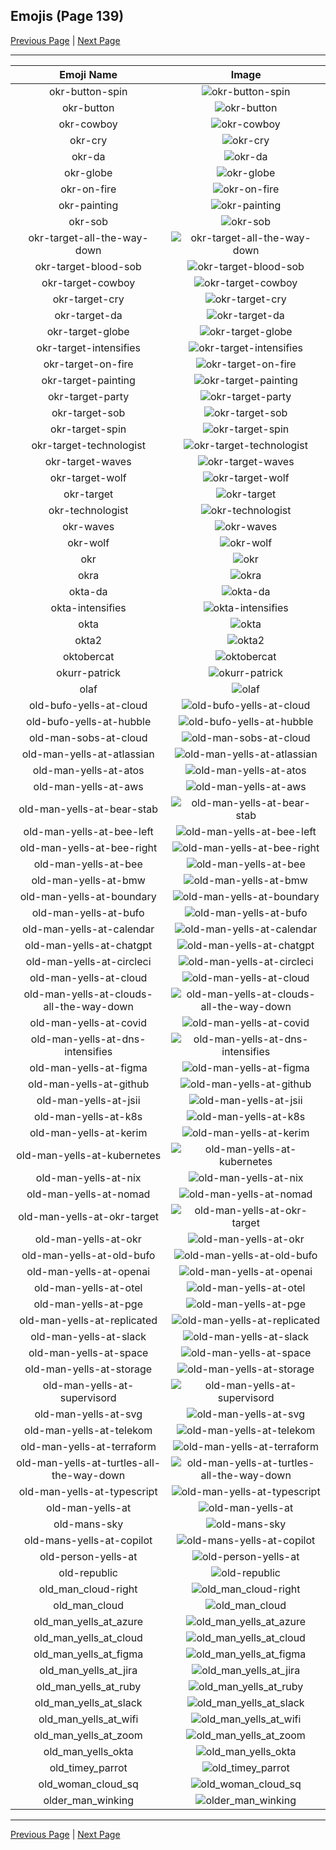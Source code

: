 
## Emojis (Page 139)

[Previous Page](/docs/hc/page-o-0138.md)
  | [Next Page](/docs/hc/page-o-0140.md)

<hr />

|Emoji Name|Image|
| :-: | :-: |
|okr-button-spin| ![okr-button-spin](/emojis/hc/okr-button-spin.gif)|
|okr-button| ![okr-button](/emojis/hc/okr-button.png)|
|okr-cowboy| ![okr-cowboy](/emojis/hc/okr-cowboy.png)|
|okr-cry| ![okr-cry](/emojis/hc/okr-cry.png)|
|okr-da| ![okr-da](/emojis/hc/okr-da.png)|
|okr-globe| ![okr-globe](/emojis/hc/okr-globe.gif)|
|okr-on-fire| ![okr-on-fire](/emojis/hc/okr-on-fire.gif)|
|okr-painting| ![okr-painting](/emojis/hc/okr-painting.png)|
|okr-sob| ![okr-sob](/emojis/hc/okr-sob.png)|
|okr-target-all-the-way-down| ![okr-target-all-the-way-down](/emojis/hc/okr-target-all-the-way-down.gif)|
|okr-target-blood-sob| ![okr-target-blood-sob](/emojis/hc/okr-target-blood-sob.png)|
|okr-target-cowboy| ![okr-target-cowboy](/emojis/hc/okr-target-cowboy.png)|
|okr-target-cry| ![okr-target-cry](/emojis/hc/okr-target-cry.png)|
|okr-target-da| ![okr-target-da](/emojis/hc/okr-target-da.png)|
|okr-target-globe| ![okr-target-globe](/emojis/hc/okr-target-globe.gif)|
|okr-target-intensifies| ![okr-target-intensifies](/emojis/hc/okr-target-intensifies.gif)|
|okr-target-on-fire| ![okr-target-on-fire](/emojis/hc/okr-target-on-fire.gif)|
|okr-target-painting| ![okr-target-painting](/emojis/hc/okr-target-painting.png)|
|okr-target-party| ![okr-target-party](/emojis/hc/okr-target-party.gif)|
|okr-target-sob| ![okr-target-sob](/emojis/hc/okr-target-sob.png)|
|okr-target-spin| ![okr-target-spin](/emojis/hc/okr-target-spin.gif)|
|okr-target-technologist| ![okr-target-technologist](/emojis/hc/okr-target-technologist.png)|
|okr-target-waves| ![okr-target-waves](/emojis/hc/okr-target-waves.gif)|
|okr-target-wolf| ![okr-target-wolf](/emojis/hc/okr-target-wolf.png)|
|okr-target| ![okr-target](/emojis/hc/okr-target.png)|
|okr-technologist| ![okr-technologist](/emojis/hc/okr-technologist.png)|
|okr-waves| ![okr-waves](/emojis/hc/okr-waves.gif)|
|okr-wolf| ![okr-wolf](/emojis/hc/okr-wolf.png)|
|okr| ![okr](/emojis/hc/okr.gif)|
|okra| ![okra](/emojis/hc/okra.png)|
|okta-da| ![okta-da](/emojis/hc/okta-da.png)|
|okta-intensifies| ![okta-intensifies](/emojis/hc/okta-intensifies.gif)|
|okta| ![okta](/emojis/hc/okta.png)|
|okta2| ![okta2](/emojis/hc/okta2.png)|
|oktobercat| ![oktobercat](/emojis/hc/oktobercat.png)|
|okurr-patrick| ![okurr-patrick](/emojis/hc/okurr-patrick.jpg)|
|olaf| ![olaf](/emojis/hc/olaf.png)|
|old-bufo-yells-at-cloud| ![old-bufo-yells-at-cloud](/emojis/hc/old-bufo-yells-at-cloud.jpg)|
|old-bufo-yells-at-hubble| ![old-bufo-yells-at-hubble](/emojis/hc/old-bufo-yells-at-hubble.png)|
|old-man-sobs-at-cloud| ![old-man-sobs-at-cloud](/emojis/hc/old-man-sobs-at-cloud.png)|
|old-man-yells-at-atlassian| ![old-man-yells-at-atlassian](/emojis/hc/old-man-yells-at-atlassian.png)|
|old-man-yells-at-atos| ![old-man-yells-at-atos](/emojis/hc/old-man-yells-at-atos.png)|
|old-man-yells-at-aws| ![old-man-yells-at-aws](/emojis/hc/old-man-yells-at-aws.png)|
|old-man-yells-at-bear-stab| ![old-man-yells-at-bear-stab](/emojis/hc/old-man-yells-at-bear-stab.png)|
|old-man-yells-at-bee-left| ![old-man-yells-at-bee-left](/emojis/hc/old-man-yells-at-bee-left.png)|
|old-man-yells-at-bee-right| ![old-man-yells-at-bee-right](/emojis/hc/old-man-yells-at-bee-right.png)|
|old-man-yells-at-bee| ![old-man-yells-at-bee](/emojis/hc/old-man-yells-at-bee.png)|
|old-man-yells-at-bmw| ![old-man-yells-at-bmw](/emojis/hc/old-man-yells-at-bmw.png)|
|old-man-yells-at-boundary| ![old-man-yells-at-boundary](/emojis/hc/old-man-yells-at-boundary.png)|
|old-man-yells-at-bufo| ![old-man-yells-at-bufo](/emojis/hc/old-man-yells-at-bufo.png)|
|old-man-yells-at-calendar| ![old-man-yells-at-calendar](/emojis/hc/old-man-yells-at-calendar.png)|
|old-man-yells-at-chatgpt| ![old-man-yells-at-chatgpt](/emojis/hc/old-man-yells-at-chatgpt.png)|
|old-man-yells-at-circleci| ![old-man-yells-at-circleci](/emojis/hc/old-man-yells-at-circleci.png)|
|old-man-yells-at-cloud| ![old-man-yells-at-cloud](/emojis/hc/old-man-yells-at-cloud.png)|
|old-man-yells-at-clouds-all-the-way-down| ![old-man-yells-at-clouds-all-the-way-down](/emojis/hc/old-man-yells-at-clouds-all-the-way-down.gif)|
|old-man-yells-at-covid| ![old-man-yells-at-covid](/emojis/hc/old-man-yells-at-covid.png)|
|old-man-yells-at-dns-intensifies| ![old-man-yells-at-dns-intensifies](/emojis/hc/old-man-yells-at-dns-intensifies.gif)|
|old-man-yells-at-figma| ![old-man-yells-at-figma](/emojis/hc/old-man-yells-at-figma.png)|
|old-man-yells-at-github| ![old-man-yells-at-github](/emojis/hc/old-man-yells-at-github.png)|
|old-man-yells-at-jsii| ![old-man-yells-at-jsii](/emojis/hc/old-man-yells-at-jsii.png)|
|old-man-yells-at-k8s| ![old-man-yells-at-k8s](/emojis/hc/old-man-yells-at-k8s.png)|
|old-man-yells-at-kerim| ![old-man-yells-at-kerim](/emojis/hc/old-man-yells-at-kerim.png)|
|old-man-yells-at-kubernetes| ![old-man-yells-at-kubernetes](/emojis/hc/old-man-yells-at-kubernetes.png)|
|old-man-yells-at-nix| ![old-man-yells-at-nix](/emojis/hc/old-man-yells-at-nix.png)|
|old-man-yells-at-nomad| ![old-man-yells-at-nomad](/emojis/hc/old-man-yells-at-nomad.png)|
|old-man-yells-at-okr-target| ![old-man-yells-at-okr-target](/emojis/hc/old-man-yells-at-okr-target.png)|
|old-man-yells-at-okr| ![old-man-yells-at-okr](/emojis/hc/old-man-yells-at-okr.png)|
|old-man-yells-at-old-bufo| ![old-man-yells-at-old-bufo](/emojis/hc/old-man-yells-at-old-bufo.png)|
|old-man-yells-at-openai| ![old-man-yells-at-openai](/emojis/hc/old-man-yells-at-openai.png)|
|old-man-yells-at-otel| ![old-man-yells-at-otel](/emojis/hc/old-man-yells-at-otel.png)|
|old-man-yells-at-pge| ![old-man-yells-at-pge](/emojis/hc/old-man-yells-at-pge.png)|
|old-man-yells-at-replicated| ![old-man-yells-at-replicated](/emojis/hc/old-man-yells-at-replicated.png)|
|old-man-yells-at-slack| ![old-man-yells-at-slack](/emojis/hc/old-man-yells-at-slack.png)|
|old-man-yells-at-space| ![old-man-yells-at-space](/emojis/hc/old-man-yells-at-space.jpg)|
|old-man-yells-at-storage| ![old-man-yells-at-storage](/emojis/hc/old-man-yells-at-storage.png)|
|old-man-yells-at-supervisord| ![old-man-yells-at-supervisord](/emojis/hc/old-man-yells-at-supervisord.png)|
|old-man-yells-at-svg| ![old-man-yells-at-svg](/emojis/hc/old-man-yells-at-svg.png)|
|old-man-yells-at-telekom| ![old-man-yells-at-telekom](/emojis/hc/old-man-yells-at-telekom.png)|
|old-man-yells-at-terraform| ![old-man-yells-at-terraform](/emojis/hc/old-man-yells-at-terraform.png)|
|old-man-yells-at-turtles-all-the-way-down| ![old-man-yells-at-turtles-all-the-way-down](/emojis/hc/old-man-yells-at-turtles-all-the-way-down.gif)|
|old-man-yells-at-typescript| ![old-man-yells-at-typescript](/emojis/hc/old-man-yells-at-typescript.png)|
|old-man-yells-at| ![old-man-yells-at](/emojis/hc/old-man-yells-at.png)|
|old-mans-sky| ![old-mans-sky](/emojis/hc/old-mans-sky.png)|
|old-mans-yells-at-copilot| ![old-mans-yells-at-copilot](/emojis/hc/old-mans-yells-at-copilot.png)|
|old-person-yells-at| ![old-person-yells-at](/emojis/hc/old-person-yells-at.jpg)|
|old-republic| ![old-republic](/emojis/hc/old-republic.png)|
|old_man_cloud-right| ![old_man_cloud-right](/emojis/hc/old_man_cloud-right.jpg)|
|old_man_cloud| ![old_man_cloud](/emojis/hc/old_man_cloud.jpg)|
|old_man_yells_at_azure| ![old_man_yells_at_azure](/emojis/hc/old_man_yells_at_azure.png)|
|old_man_yells_at_cloud| ![old_man_yells_at_cloud](/emojis/hc/old_man_yells_at_cloud.jpg)|
|old_man_yells_at_figma| ![old_man_yells_at_figma](/emojis/hc/old_man_yells_at_figma.png)|
|old_man_yells_at_jira| ![old_man_yells_at_jira](/emojis/hc/old_man_yells_at_jira.png)|
|old_man_yells_at_ruby| ![old_man_yells_at_ruby](/emojis/hc/old_man_yells_at_ruby.png)|
|old_man_yells_at_slack| ![old_man_yells_at_slack](/emojis/hc/old_man_yells_at_slack.png)|
|old_man_yells_at_wifi| ![old_man_yells_at_wifi](/emojis/hc/old_man_yells_at_wifi.gif)|
|old_man_yells_at_zoom| ![old_man_yells_at_zoom](/emojis/hc/old_man_yells_at_zoom.png)|
|old_man_yells_okta| ![old_man_yells_okta](/emojis/hc/old_man_yells_okta.png)|
|old_timey_parrot| ![old_timey_parrot](/emojis/hc/old_timey_parrot.gif)|
|old_woman_cloud_sq| ![old_woman_cloud_sq](/emojis/hc/old_woman_cloud_sq.jpg)|
|older_man_winking| ![older_man_winking](/emojis/hc/older_man_winking.gif)|

<hr/>

[Previous Page](/docs/hc/page-o-0138.md)
  | [Next Page](/docs/hc/page-o-0140.md)